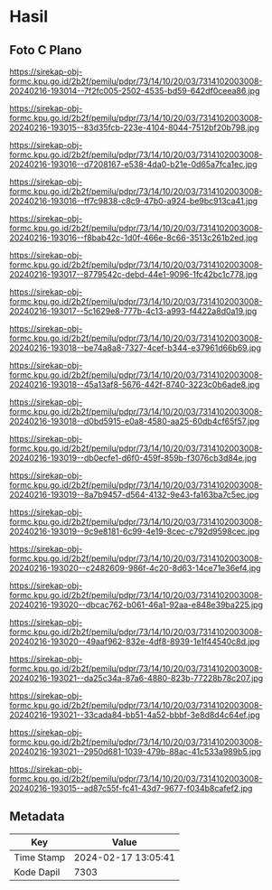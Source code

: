 # Hasil

## Foto C Plano

https://sirekap-obj-formc.kpu.go.id/2b2f/pemilu/pdpr/73/14/10/20/03/7314102003008-20240216-193014--7f2fc005-2502-4535-bd59-642df0ceea86.jpg

https://sirekap-obj-formc.kpu.go.id/2b2f/pemilu/pdpr/73/14/10/20/03/7314102003008-20240216-193015--83d35fcb-223e-4104-8044-7512bf20b798.jpg

https://sirekap-obj-formc.kpu.go.id/2b2f/pemilu/pdpr/73/14/10/20/03/7314102003008-20240216-193016--d7208167-e538-4da0-b21e-0d65a7fca1ec.jpg

https://sirekap-obj-formc.kpu.go.id/2b2f/pemilu/pdpr/73/14/10/20/03/7314102003008-20240216-193016--ff7c9838-c8c9-47b0-a924-be9bc913ca41.jpg

https://sirekap-obj-formc.kpu.go.id/2b2f/pemilu/pdpr/73/14/10/20/03/7314102003008-20240216-193016--f8bab42c-1d0f-466e-8c66-3513c261b2ed.jpg

https://sirekap-obj-formc.kpu.go.id/2b2f/pemilu/pdpr/73/14/10/20/03/7314102003008-20240216-193017--8779542c-debd-44e1-9096-1fc42bc1c778.jpg

https://sirekap-obj-formc.kpu.go.id/2b2f/pemilu/pdpr/73/14/10/20/03/7314102003008-20240216-193017--5c1629e8-777b-4c13-a993-f4422a8d0a19.jpg

https://sirekap-obj-formc.kpu.go.id/2b2f/pemilu/pdpr/73/14/10/20/03/7314102003008-20240216-193018--be74a8a8-7327-4cef-b344-e37961d66b69.jpg

https://sirekap-obj-formc.kpu.go.id/2b2f/pemilu/pdpr/73/14/10/20/03/7314102003008-20240216-193018--45a13af8-5676-442f-8740-3223c0b6ade8.jpg

https://sirekap-obj-formc.kpu.go.id/2b2f/pemilu/pdpr/73/14/10/20/03/7314102003008-20240216-193018--d0bd5915-e0a8-4580-aa25-60db4cf65f57.jpg

https://sirekap-obj-formc.kpu.go.id/2b2f/pemilu/pdpr/73/14/10/20/03/7314102003008-20240216-193019--db0ecfe1-d6f0-459f-859b-f3076cb3d84e.jpg

https://sirekap-obj-formc.kpu.go.id/2b2f/pemilu/pdpr/73/14/10/20/03/7314102003008-20240216-193019--8a7b9457-d564-4132-9e43-fa163ba7c5ec.jpg

https://sirekap-obj-formc.kpu.go.id/2b2f/pemilu/pdpr/73/14/10/20/03/7314102003008-20240216-193019--9c9e8181-6c99-4e19-8cec-c792d9598cec.jpg

https://sirekap-obj-formc.kpu.go.id/2b2f/pemilu/pdpr/73/14/10/20/03/7314102003008-20240216-193020--c2482609-986f-4c20-8d63-14ce71e36ef4.jpg

https://sirekap-obj-formc.kpu.go.id/2b2f/pemilu/pdpr/73/14/10/20/03/7314102003008-20240216-193020--dbcac762-b061-46a1-92aa-e848e39ba225.jpg

https://sirekap-obj-formc.kpu.go.id/2b2f/pemilu/pdpr/73/14/10/20/03/7314102003008-20240216-193020--49aaf962-832e-4df8-8939-1e1f44540c8d.jpg

https://sirekap-obj-formc.kpu.go.id/2b2f/pemilu/pdpr/73/14/10/20/03/7314102003008-20240216-193021--da25c34a-87a6-4880-823b-77228b78c207.jpg

https://sirekap-obj-formc.kpu.go.id/2b2f/pemilu/pdpr/73/14/10/20/03/7314102003008-20240216-193021--33cada84-bb51-4a52-bbbf-3e8d8d4c64ef.jpg

https://sirekap-obj-formc.kpu.go.id/2b2f/pemilu/pdpr/73/14/10/20/03/7314102003008-20240216-193021--2950d681-1039-479b-88ac-41c533a989b5.jpg

https://sirekap-obj-formc.kpu.go.id/2b2f/pemilu/pdpr/73/14/10/20/03/7314102003008-20240216-193015--ad87c55f-fc41-43d7-9677-f034b8cafef2.jpg


## Metadata

| Key        | Value               |
| ---------- | ------------------- |
| Time Stamp | 2024-02-17 13:05:41 |
| Kode Dapil | 7303                |



